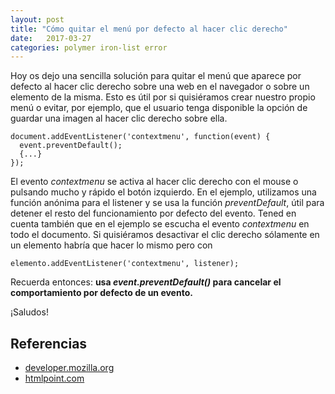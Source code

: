 ```yaml
---
layout: post
title: "Cómo quitar el menú por defecto al hacer clic derecho"
date:   2017-03-27
categories: polymer iron-list error
---
```


Hoy os dejo una sencilla solución para quitar el menú que aparece por defecto al hacer clic derecho sobre una web en el navegador o sobre un elemento de la misma. Esto es útil por si quisiéramos crear nuestro propio menú o evitar, por ejemplo, que el usuario tenga disponible la opción de guardar una imagen al hacer clic derecho sobre ella.

    document.addEventListener('contextmenu', function(event) {
      event.preventDefault();
      {...}
    });

El evento *contextmenu* se activa al hacer clic derecho con el mouse o pulsando mucho y rápido el botón izquierdo. En el ejemplo, utilizamos una función anónima para el listener y se usa la función *preventDefault*, útil para detener el resto del funcionamiento por defecto del evento. Tened en cuenta también que en el ejemplo se escucha el evento *contextmenu* en todo el documento. Si quisiéramos desactivar el clic derecho sólamente en un elemento habría que hacer lo mismo pero con 

    elemento.addEventListener('contextmenu', listener);

Recuerda entonces: **usa *event.preventDefault()* para cancelar el comportamiento por defecto de un evento.**

¡Saludos!

## Referencias

* [developer.mozilla.org](https://developer.mozilla.org/es/docs/Web/API/Event/preventDefault)
* [htmlpoint.com](http://www.htmlpoint.com/javascript/corso/js_11.htm)